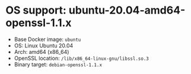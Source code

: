 # OS support: ubuntu-20.04-amd64-openssl-1.1.x

- Base Docker image: `ubuntu`
- OS: Linux Ubuntu 20.04
- Arch: amd64 (x86_64)
- OpenSSL location: `/lib/x86_64-linux-gnu/libssl.so.3`
- Binary target: `debian-openssl-1.1.x`
